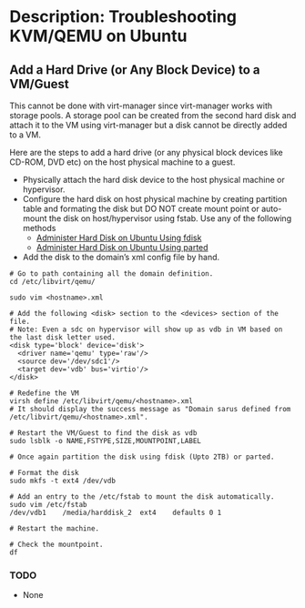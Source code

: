 # Description: Troubleshooting KVM/QEMU on Ubuntu

## Add a Hard Drive (or Any Block Device) to a VM/Guest
This cannot be done with virt-manager since virt-manager works with storage pools. A storage pool can be created from 
the second hard disk and attach it to the VM using virt-manager but a disk cannot be directly added to a VM. 

Here are the steps to add a hard drive (or any physical block devices like CD-ROM, DVD etc) on the host physical machine 
to a guest.

* Physically attach the hard disk device to the host physical machine or hypervisor. 
* Configure the hard disk on host physical machine by creating partition table and formating the disk but DO NOT create 
  mount point or auto-mount the disk on host/hypervisor using fstab. Use any of the following methods
    - [Administer Hard Disk on Ubuntu Using fdisk](../system/P004_administer_ubuntu_harddisk_using_fdisk.md)
    - [Administer Hard Disk on Ubuntu Using parted](../system/P005_administer_ubuntu_harddisk_using_parted.md)
* Add the disk to the domain’s xml config file by hand.

```shell
# Go to path containing all the domain definition.
cd /etc/libvirt/qemu/

sudo vim <hostname>.xml

# Add the following <disk> section to the <devices> section of the file.
# Note: Even a sdc on hypervisor will show up as vdb in VM based on the last disk letter used.
<disk type='block' device='disk'>
  <driver name='qemu' type='raw'/>
  <source dev='/dev/sdc1'/>
  <target dev='vdb' bus='virtio'/>
</disk>

# Redefine the VM
virsh define /etc/libvirt/qemu/<hostname>.xml
# It should display the success message as "Domain sarus defined from /etc/libvirt/qemu/<hostname>.xml".

# Restart the VM/Guest to find the disk as vdb
sudo lsblk -o NAME,FSTYPE,SIZE,MOUNTPOINT,LABEL

# Once again partition the disk using fdisk (Upto 2TB) or parted.

# Format the disk
sudo mkfs -t ext4 /dev/vdb

# Add an entry to the /etc/fstab to mount the disk automatically.
sudo vim /etc/fstab
/dev/vdb1    /media/harddisk_2  ext4    defaults 0 1

# Restart the machine.

# Check the mountpoint.
df
```

### TODO
* None
